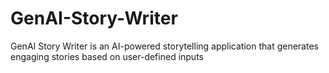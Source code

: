 # GenAI-Story-Writer
GenAI Story Writer is an AI-powered storytelling application that generates engaging stories based on user-defined inputs
